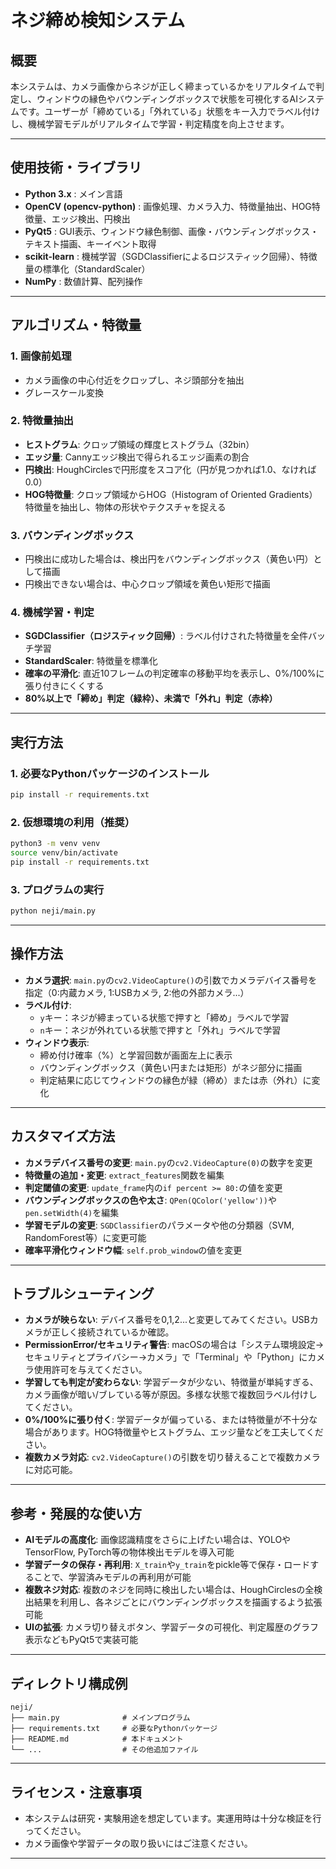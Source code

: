 # ネジ締め検知システム

## 概要
本システムは、カメラ画像からネジが正しく締まっているかをリアルタイムで判定し、ウィンドウの縁色やバウンディングボックスで状態を可視化するAIシステムです。ユーザーが「締めている」「外れている」状態をキー入力でラベル付けし、機械学習モデルがリアルタイムで学習・判定精度を向上させます。

---

## 使用技術・ライブラリ
- **Python 3.x** : メイン言語
- **OpenCV (opencv-python)** : 画像処理、カメラ入力、特徴量抽出、HOG特徴量、エッジ検出、円検出
- **PyQt5** : GUI表示、ウィンドウ縁色制御、画像・バウンディングボックス・テキスト描画、キーイベント取得
- **scikit-learn** : 機械学習（SGDClassifierによるロジスティック回帰）、特徴量の標準化（StandardScaler）
- **NumPy** : 数値計算、配列操作

---

## アルゴリズム・特徴量
### 1. 画像前処理
- カメラ画像の中心付近をクロップし、ネジ頭部分を抽出
- グレースケール変換

### 2. 特徴量抽出
- **ヒストグラム**: クロップ領域の輝度ヒストグラム（32bin）
- **エッジ量**: Cannyエッジ検出で得られるエッジ画素の割合
- **円検出**: HoughCirclesで円形度をスコア化（円が見つかれば1.0、なければ0.0）
- **HOG特徴量**: クロップ領域からHOG（Histogram of Oriented Gradients）特徴量を抽出し、物体の形状やテクスチャを捉える

### 3. バウンディングボックス
- 円検出に成功した場合は、検出円をバウンディングボックス（黄色い円）として描画
- 円検出できない場合は、中心クロップ領域を黄色い矩形で描画

### 4. 機械学習・判定
- **SGDClassifier（ロジスティック回帰）**: ラベル付けされた特徴量を全件バッチ学習
- **StandardScaler**: 特徴量を標準化
- **確率の平滑化**: 直近10フレームの判定確率の移動平均を表示し、0%/100%に張り付きにくくする
- **80%以上で「締め」判定（緑枠）、未満で「外れ」判定（赤枠）**

---

## 実行方法

### 1. 必要なPythonパッケージのインストール
```sh
pip install -r requirements.txt
```

### 2. 仮想環境の利用（推奨）
```sh
python3 -m venv venv
source venv/bin/activate
pip install -r requirements.txt
```

### 3. プログラムの実行
```sh
python neji/main.py
```

---

## 操作方法
- **カメラ選択**: `main.py`の`cv2.VideoCapture()`の引数でカメラデバイス番号を指定（0:内蔵カメラ, 1:USBカメラ, 2:他の外部カメラ...）
- **ラベル付け**:
  - `y`キー：ネジが締まっている状態で押すと「締め」ラベルで学習
  - `n`キー：ネジが外れている状態で押すと「外れ」ラベルで学習
- **ウィンドウ表示**:
  - 締め付け確率（%）と学習回数が画面左上に表示
  - バウンディングボックス（黄色い円または矩形）がネジ部分に描画
  - 判定結果に応じてウィンドウの縁色が緑（締め）または赤（外れ）に変化

---

## カスタマイズ方法
- **カメラデバイス番号の変更**: `main.py`の`cv2.VideoCapture(0)`の数字を変更
- **特徴量の追加・変更**: `extract_features`関数を編集
- **判定閾値の変更**: `update_frame`内の`if percent >= 80:`の値を変更
- **バウンディングボックスの色や太さ**: `QPen(QColor('yellow'))`や`pen.setWidth(4)`を編集
- **学習モデルの変更**: `SGDClassifier`のパラメータや他の分類器（SVM, RandomForest等）に変更可能
- **確率平滑化ウィンドウ幅**: `self.prob_window`の値を変更

---

## トラブルシューティング
- **カメラが映らない**: デバイス番号を0,1,2...と変更してみてください。USBカメラが正しく接続されているか確認。
- **PermissionError/セキュリティ警告**: macOSの場合は「システム環境設定→セキュリティとプライバシー→カメラ」で「Terminal」や「Python」にカメラ使用許可を与えてください。
- **学習しても判定が変わらない**: 学習データが少ない、特徴量が単純すぎる、カメラ画像が暗い/ブレている等が原因。多様な状態で複数回ラベル付けしてください。
- **0%/100%に張り付く**: 学習データが偏っている、または特徴量が不十分な場合があります。HOG特徴量やヒストグラム、エッジ量などを工夫してください。
- **複数カメラ対応**: `cv2.VideoCapture()`の引数を切り替えることで複数カメラに対応可能。

---

## 参考・発展的な使い方
- **AIモデルの高度化**: 画像認識精度をさらに上げたい場合は、YOLOやTensorFlow, PyTorch等の物体検出モデルを導入可能
- **学習データの保存・再利用**: `X_train`や`y_train`をpickle等で保存・ロードすることで、学習済みモデルの再利用が可能
- **複数ネジ対応**: 複数のネジを同時に検出したい場合は、HoughCirclesの全検出結果を利用し、各ネジごとにバウンディングボックスを描画するよう拡張可能
- **UIの拡張**: カメラ切り替えボタン、学習データの可視化、判定履歴のグラフ表示などもPyQt5で実装可能

---

## ディレクトリ構成例
```
neji/
├── main.py              # メインプログラム
├── requirements.txt     # 必要なPythonパッケージ
├── README.md            # 本ドキュメント
└── ...                  # その他追加ファイル
```

---

## ライセンス・注意事項
- 本システムは研究・実験用途を想定しています。実運用時は十分な検証を行ってください。
- カメラ画像や学習データの取り扱いにはご注意ください。

--- 